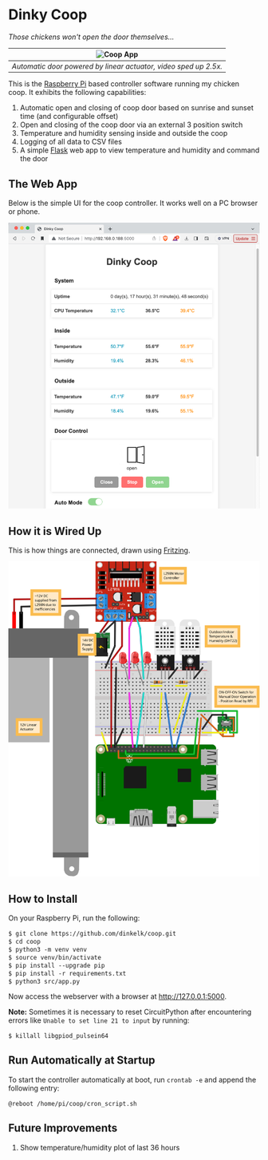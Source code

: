 # Dinky Coop
*Those chickens won't open the door themselves...*

 |  ![`Coop App`](img/door.gif "door.gif") | 
 |:--:| 
 |  *Automatic door powered by linear actuator, video sped up 2.5x.* |


This is the [Raspberry Pi](https://www.raspberrypi.com) based controller software running my chicken coop. It exhibits the following capabilities:

  1. Automatic open and closing of coop door based on sunrise and sunset time (and configurable offset)
  2. Open and closing of the coop door via an external 3 position switch
  3. Temperature and humidity sensing inside and outside the coop
  4. Logging of all data to CSV files
  5. A simple [Flask](https://flask.palletsprojects.com/en) web app to view temperature and humidity and command the door

## The Web App

Below is the simple UI for the coop controller. It works well on a PC browser or phone.

 ![`Coop App`](img/app.png "app.png")

## How it is Wired Up

This is how things are connected, drawn using [Fritzing](https://fritzing.org/).

 ![`Coop Wiring Diagram`](img/coop_bb.svg "coop_bb.svg")

## How to Install

On your Raspberry Pi, run the following:

```
$ git clone https://github.com/dinkelk/coop.git
$ cd coop
$ python3 -m venv venv
$ source venv/bin/activate
$ pip install --upgrade pip
$ pip install -r requirements.txt
$ python3 src/app.py
```

Now access the webserver with a browser at http://127.0.0.1:5000.

**Note:** Sometimes it is necessary to reset CircuitPython after encountering errors like `Unable to set line 21 to input` by running:

```
$ killall libgpiod_pulsein64
```

## Run Automatically at Startup

To start the controller automatically at boot, run `crontab -e` and append the following entry:

```
@reboot /home/pi/coop/cron_script.sh
```

## Future Improvements

  1. Show temperature/humidity plot of last 36 hours
